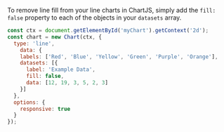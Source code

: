 To remove line fill from your line charts in ChartJS, simply add the `fill: false` property to each of the objects in your `datasets` array.

<script src="https://cdnjs.cloudflare.com/ajax/libs/Chart.js/3.8.2/chart.min.js" integrity="sha512-zjlf0U0eJmSo1Le4/zcZI51ks5SjuQXkU0yOdsOBubjSmio9iCUp8XPLkEAADZNBdR9crRy3cniZ65LF2w8sRA==" crossorigin="anonymous" referrerpolicy="no-referrer"></script>
<canvas id="myChart" width="400" height="400"></canvas>
<script>
const ctx = document.getElementById('myChart').getContext('2d');
const chart = new Chart(ctx, {
  type: 'line',
    data: {
    labels: ['Red', 'Blue', 'Yellow', 'Green', 'Purple', 'Orange'],
    datasets: [{
      label: 'Example Data',
      fill: false,
      data: [12, 19, 3, 5, 2, 3]
    }]
  },
  options: {
    responsive: true,
  }
});
</script>

```javascript
const ctx = document.getElementById('myChart').getContext('2d');
const chart = new Chart(ctx, {
  type: 'line',
    data: {
    labels: ['Red', 'Blue', 'Yellow', 'Green', 'Purple', 'Orange'],
    datasets: [{
      label: 'Example Data',
      fill: false,
      data: [12, 19, 3, 5, 2, 3]
    }]
  },
  options: {
    responsive: true
  }
});
```
